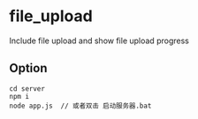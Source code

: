 # file_upload
Include file upload and show file upload progress

## Option

~~~
cd server
npm i
node app.js  // 或者双击 启动服务器.bat
~~~

